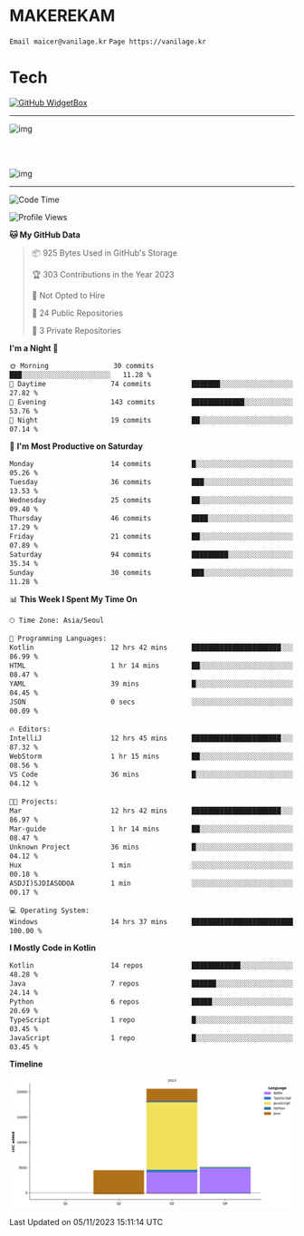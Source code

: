 # MAKEREKAM

`Email maicer@vanilage.kr`
`Page https://vanilage.kr`

# Tech

[![GitHub WidgetBox](https://github-widgetbox.vercel.app/api/skills?languages=python,js,ts,c,cpp,cs,java,kotlin,bash,md,html,css,xml,yaml,swift,powershell,json,R,SQL,php&tools=git,npm,gradle,nodejs,vercel,nginx&includeNames=true&theme=darkmode)](https://github.com/Jurredr/github-widgetbox)

---

![img](https://github-readme-stats.vercel.app/api/top-langs/?username=MAKEREKAM&layout=compact&theme=gruvbox)

<br>
<br>

![img](https://github-readme-stats.vercel.app/api/?username=MAKEREKAM&layout=compact&theme=gruvbox)

---

<!--START_SECTION:waka-->
![Code Time](http://img.shields.io/badge/Code%20Time-71%20hrs%2045%20mins-blue)

![Profile Views](http://img.shields.io/badge/Profile%20Views-3-blue)

**🐱 My GitHub Data** 

> 📦 925 Bytes Used in GitHub's Storage 
 > 
> 🏆 303 Contributions in the Year 2023
 > 
> 🚫 Not Opted to Hire
 > 
> 📜 24 Public Repositories 
 > 
> 🔑 3 Private Repositories 
 > 
**I'm a Night 🦉** 

```text
🌞 Morning                30 commits          ███░░░░░░░░░░░░░░░░░░░░░░   11.28 % 
🌆 Daytime                74 commits          ███████░░░░░░░░░░░░░░░░░░   27.82 % 
🌃 Evening                143 commits         █████████████░░░░░░░░░░░░   53.76 % 
🌙 Night                  19 commits          ██░░░░░░░░░░░░░░░░░░░░░░░   07.14 % 
```
📅 **I'm Most Productive on Saturday** 

```text
Monday                   14 commits          █░░░░░░░░░░░░░░░░░░░░░░░░   05.26 % 
Tuesday                  36 commits          ███░░░░░░░░░░░░░░░░░░░░░░   13.53 % 
Wednesday                25 commits          ██░░░░░░░░░░░░░░░░░░░░░░░   09.40 % 
Thursday                 46 commits          ████░░░░░░░░░░░░░░░░░░░░░   17.29 % 
Friday                   21 commits          ██░░░░░░░░░░░░░░░░░░░░░░░   07.89 % 
Saturday                 94 commits          █████████░░░░░░░░░░░░░░░░   35.34 % 
Sunday                   30 commits          ███░░░░░░░░░░░░░░░░░░░░░░   11.28 % 
```


📊 **This Week I Spent My Time On** 

```text
🕑︎ Time Zone: Asia/Seoul

💬 Programming Languages: 
Kotlin                   12 hrs 42 mins      ██████████████████████░░░   86.99 % 
HTML                     1 hr 14 mins        ██░░░░░░░░░░░░░░░░░░░░░░░   08.47 % 
YAML                     39 mins             █░░░░░░░░░░░░░░░░░░░░░░░░   04.45 % 
JSON                     0 secs              ░░░░░░░░░░░░░░░░░░░░░░░░░   00.09 % 

🔥 Editors: 
IntelliJ                 12 hrs 45 mins      ██████████████████████░░░   87.32 % 
WebStorm                 1 hr 15 mins        ██░░░░░░░░░░░░░░░░░░░░░░░   08.56 % 
VS Code                  36 mins             █░░░░░░░░░░░░░░░░░░░░░░░░   04.12 % 

🐱‍💻 Projects: 
Mar                      12 hrs 42 mins      ██████████████████████░░░   86.97 % 
Mar-guide                1 hr 14 mins        ██░░░░░░░░░░░░░░░░░░░░░░░   08.47 % 
Unknown Project          36 mins             █░░░░░░░░░░░░░░░░░░░░░░░░   04.12 % 
Hux                      1 min               ░░░░░░░░░░░░░░░░░░░░░░░░░   00.18 % 
ASDJI)SJDIASODOA         1 min               ░░░░░░░░░░░░░░░░░░░░░░░░░   00.17 % 

💻 Operating System: 
Windows                  14 hrs 37 mins      █████████████████████████   100.00 % 
```

**I Mostly Code in Kotlin** 

```text
Kotlin                   14 repos            ████████████░░░░░░░░░░░░░   48.28 % 
Java                     7 repos             ██████░░░░░░░░░░░░░░░░░░░   24.14 % 
Python                   6 repos             █████░░░░░░░░░░░░░░░░░░░░   20.69 % 
TypeScript               1 repo              █░░░░░░░░░░░░░░░░░░░░░░░░   03.45 % 
JavaScript               1 repo              █░░░░░░░░░░░░░░░░░░░░░░░░   03.45 % 
```



**Timeline**

![Lines of Code chart](https://raw.githubusercontent.com/MAKEREKAM/MAKEREKAM/main/assets/bar_graph.png)


 Last Updated on 05/11/2023 15:11:14 UTC
<!--END_SECTION:waka-->

